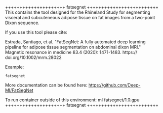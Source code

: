 

+++++++++++++++++++++ fatsegnet +++++++++++++++++++++++++
This contains the tool designed for the Rhineland Study for segmenting visceral and subcuteneous adipose tissue on fat images from a two-point Dixon sequence.

If you use this tool please cite:

Estrada, Santiago, et al. "FatSegNet: A fully automated deep learning pipeline for adipose tissue segmentation on abdominal dixon MRI." Magnetic resonance in medicine 83.4 (2020): 1471-1483. https:// doi.org/10.1002/mrm.28022

Example:
```
fatsegnet
```

More documentation can be found here: https://github.com/Deep-MI/FatSegNet

To run container outside of this environment: ml fatsegnet/1.0.gpu
+++++++++++++++++++++ fatsegnet +++++++++++++++++++++++++
